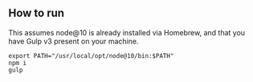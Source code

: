 ## How to run

This assumes node@10 is already installed via Homebrew, and that you have Gulp v3 present on your machine.

```
export PATH="/usr/local/opt/node@10/bin:$PATH"
npm i
gulp
```
